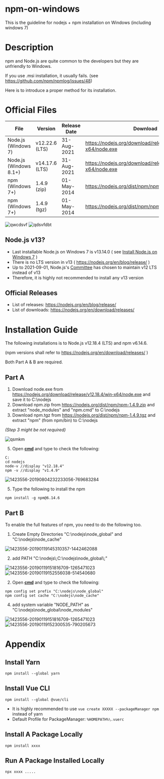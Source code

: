 # npm-on-windows
This is the guideline for nodejs + npm installation on Windows (including windows 7)

# Description
npm and Node.js are quite common to the developers but they are unfriendly to Windows.

If you use .msi installation, it usually fails. (see https://github.com/npm/npmlog/issues/48)

Here is to introduce a proper method for its installation.

# Official Files
| File | Version | Release Date | Download |
| --- | --- | --- | --- |
| Node.js (Windows 7) | v12.22.6 (LTS) | 31-Aug-2021 | https://nodejs.org/download/release/v12.22.6/win-x64/node.exe
| Node.js (Windows 8.1+) | v14.17.6 (LTS) | 31-Aug-2021 | https://nodejs.org/download/release/v14.17.6/win-x64/node.exe
| npm (Windows 7+) | 1.4.9 (zip) | 01-May-2014 | https://nodejs.org/dist/npm/npm-1.4.9.zip
| npm (Windows 7+) | 1.4.9 (tgz) | 01-May-2014 | https://nodejs.org/dist/npm/npm-1.4.9.tgz

![qwcdsvf](https://user-images.githubusercontent.com/44498510/131765520-60a3c2e1-5e92-4e8b-a4b0-971440705c71.PNG)
![qdsvfdbt](https://user-images.githubusercontent.com/44498510/131765523-f522ed26-6a03-4973-8367-2d753a639d8b.PNG)

## Node.js v13?

* Last installable Node.js on Windows 7 is v13.14.0 ( see [Install Node.js on Windows 7](https://www.centennialsoftwaresolutions.com/post/install-node-js-on-windows-7) )
* There is no LTS version in v13 ( https://nodejs.org/en/blog/release/ )
* Up to 2021-09-01, Node.js's [Committee](https://nodejs.org/en/about/community/) has chosen to maintain v12 LTS instead of v13
* Therefore, it is highly not recommended to install any v13 version

## Official Releases

* List of releases: https://nodejs.org/en/blog/release/
* List of downloads: https://nodejs.org/en/download/releases/

# Installation Guide

The following installations is to Node.js v12.18.4 (LTS) and npm v6.14.6. 

(npm versions shall refer to https://nodejs.org/en/download/releases/ )

Both Part A & B are required.

## Part A

1. Download node.exe from https://nodejs.org/download/release/v12.18.4/win-x64/node.exe and save it to C:\nodejs
2. Download npm.zip from https://nodejs.org/dist/npm/npm-1.4.9.zip and extract "node_modules" and "npm.cmd" to C:\nodejs
3. Download npm.tgz from https://nodejs.org/dist/npm/npm-1.4.9.tgz and extract "npm" (from npm/bin) to C:\nodejs 

*(Step 3 might be not required)*

![qsmkm](https://user-images.githubusercontent.com/44498510/131765182-cd87006e-39ae-4aec-95f2-db1c0859ffc8.png)


5. Open **[cmd](https://www.lifewire.com/how-to-open-command-prompt-2618089)** and type to check the following:
```
C:
cd nodejs
node-v //display "v12.18.4"
npm -v //display "v1.4.9"
```

![1423556-20190804232233056-769683284](https://user-images.githubusercontent.com/44498510/131615142-186d7407-4e4f-40a4-9bb7-9771abda9c1d.png)

5. Type the following to install the npm
```
npm install -g npm@6.14.6
```

## Part B

To enable the full features of npm, you need to do the following too.


1. Create Empty Directories "C:\nodejs\node_global" and "C:\nodejs\node_cache"

![1423556-20190119145310357-1442462088](https://user-images.githubusercontent.com/44498510/131615134-310e51b9-c196-4490-b085-4ab450d4e7cf.png)

2. add PATH "C:\nodejs\\;C:\nodejs\node_global\\;"

![1423556-20190119151816709-1265471023](https://user-images.githubusercontent.com/44498510/131615255-b52e05b6-e756-4663-9503-670821e29f69.png)![1423556-20190119152556038-514540680](https://user-images.githubusercontent.com/44498510/131615271-85d427dc-443a-4cd9-9bd9-1d59e27492ae.png)

2. Open **[cmd](https://www.lifewire.com/how-to-open-command-prompt-2618089)** and type to check the following:
```
npm config set prefix "C:\nodejs\node_global"
npm config set cache "C:\nodejs\node_cache"
```


4. add system variable "NODE_PATH" as "C:\nodejs\node_global\node_modules"

![1423556-20190119151816709-1265471023](https://user-images.githubusercontent.com/44498510/131615255-b52e05b6-e756-4663-9503-670821e29f69.png)![1423556-20190119152300535-790205673](https://user-images.githubusercontent.com/44498510/131615313-8d89e699-ff32-4fea-b253-e94f19e806da.png)

# Appendix

## Install Yarn
```
npm install --global yarn
```

## Install Vue CLI
```
npm install --global @vue/cli
```

* It is highly recommended to use `vue create XXXXX --packageManager npm` instead of yarn
* Default Profile for PackageManager: `%HOMEPATH%\.vuerc`

## Install A Package Locally
```
npm install xxxx
```
## Run A Package Installed Locally
```
npx xxxx .....
```

